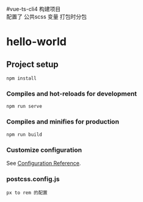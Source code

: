 #vue-ts-cli4 构建项目  
配置了 公共scss 变量
打包时分包

# hello-world

## Project setup
```
npm install
```

### Compiles and hot-reloads for development
```
npm run serve
```

### Compiles and minifies for production
```
npm run build
```

### Customize configuration
See [Configuration Reference](https://cli.vuejs.org/config/).



### postcss.config.js
```````
px to rem 的配置

```````
